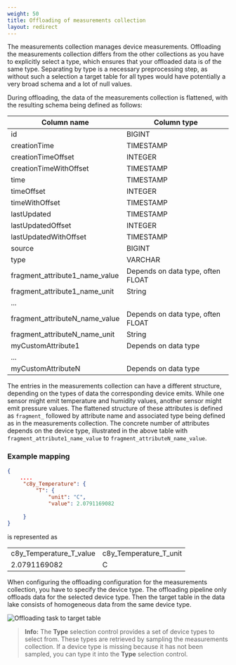 ```yaml
---
weight: 50
title: Offloading of measurements collection
layout: redirect
---
```


The measurements collection manages device measurements. Offloading the measurements collection differs from the other collections as you have to explicitly select a type, which ensures that your offloaded data is of the same type. Separating by type is a necessary preprocessing step, as without such a selection a target table for all types would have potentially a very broad schema and a lot of null values.

During offloading, the data of the measurements collection is flattened, with the resulting schema being defined as follows:

| Column name | Column type |
| -----       | -----       |
| id | BIGINT |
| creationTime | TIMESTAMP |
| creationTimeOffset | INTEGER |
| creationTimeWithOffset | TIMESTAMP |
| time | TIMESTAMP |
| timeOffset | INTEGER |
| timeWithOffset | TIMESTAMP |
| lastUpdated | TIMESTAMP |
| lastUpdatedOffset | INTEGER |
| lastUpdatedWithOffset | TIMESTAMP |
| source | BIGINT |
| type | VARCHAR |
| fragment_attribute1_name_value | Depends on data type, often FLOAT |
| fragment_attribute1_name_unit | String |
| ... |  |
| fragment_attributeN_name_value | Depends on data type, often FLOAT |
| fragment_attributeN_name_unit | String |
| myCustomAttribute1 | Depends on data type |
| ... |  |
| myCustomAttributeN | Depends on data type |

The entries in the measurements collection can have a different structure, depending on the types of data the corresponding device emits. While one sensor might emit temperature and humidity values, another sensor might emit pressure values. The flattened structure of these attributes is defined as `fragment_` followed by attribute name and associated type being defined as in the measurements collection. The concrete number of attributes depends on the device type, illustrated in the above table with `fragment_attribute1_name_value` to `fragment_attributeN_name_value`.

### Example mapping
````json
{
    ....
     "c8y_Temperature": {
         "T": {
             "unit": "C",
             "value": 2.0791169082
         
     }
}
````

is represented as

| | |
| ---- | ----- |
| c8y_Temperature_T_value | c8y_Temperature_T_unit |
| 2.0791169082 | C | 

When configuring the offloading configuration for the measurements collection, you have to specify the device type. The offloading pipeline only offloads data for the selected device type. Then the target table in the data lake consists of homogeneous data from the same device type.

<img src="/guides/images/datahub-guide/datahub-offloading-task-to-target-table.png" alt="Offloading task to target table"  style="max-width: 100%">

> **Info:** The **Type** selection control provides a set of device types to select from. These types are retrieved by sampling the measurements collection. If a device type is missing because it has not been sampled, you can type it into the **Type** selection control.

